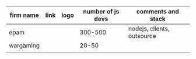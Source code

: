 | firm name  | link  |  logo |  number of js devs | comments and stack  |
|---|---|---|---|---|
|  epam |   |   |  300-500 | nodejs, clients, outsource  |
|  wargaming |   |   | 20-50  |   | clients, product and geek company
|   |   |   |   |   |
